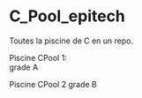 # C_Pool_epitech

Toutes la piscine de C en un repo.

Piscine CPool 1:  
  grade A

Piscine CPool 2
  grade B